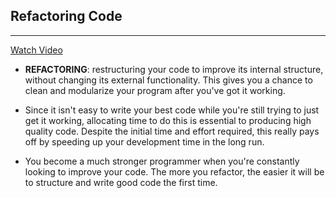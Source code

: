 Refactoring Code
---
---
[Watch Video](https://www.youtube.com/watch?v=9bxtHpPvXE0)

* **REFACTORING**: restructuring your code to improve its internal structure, without changing its external functionality. This gives you a chance to clean and modularize your program after you've got it working.

* Since it isn't easy to write your best code while you're still trying to just get it working, allocating time to do this is essential to producing high quality code. Despite the initial time and effort required, this really pays off by speeding up your development time in the long run.

* You become a much stronger programmer when you're constantly looking to improve your code. The more you refactor, the easier it will be to structure and write good code the first time.
